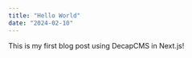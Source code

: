 ```yaml
---
title: "Hello World"
date: "2024-02-10"
---
```


This is my first blog post using DecapCMS in Next.js!
